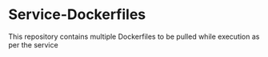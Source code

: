# Service-Dockerfiles
This repository contains multiple Dockerfiles to be pulled while execution as per the service
